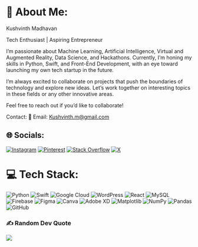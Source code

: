 # 💫 About Me:
Kushvinth Madhavan

Tech Enthusiast | Aspiring Entrepreneur

I’m passionate about Machine Learning, Artificial Intelligence, Virtual and Augmented Reality, Data Science, and Hackathons. Currently, I’m honing my skills in Python, Swift, and Front-End Development, with an eye toward launching my own tech startup in the future.

I’m always excited to collaborate on projects that push the boundaries of technology and explore new ideas. Let’s work together on interesting topics in these fields or any other innovative areas.

Feel free to reach out if you’d like to collaborate!

Contact:
📧 Email: Kushvinth.m@gmail.com


## 🌐 Socials:
[![Instagram](https://img.shields.io/badge/Instagram-%23E4405F.svg?logo=Instagram&logoColor=white)](https://instagram.com/Kushvinthmadhavan) [![Pinterest](https://img.shields.io/badge/Pinterest-%23E60023.svg?logo=Pinterest&logoColor=white)](https://pinterest.com/Kushvinthmadhavan) [![Stack Overflow](https://img.shields.io/badge/-Stackoverflow-FE7A16?logo=stack-overflow&logoColor=white)](https://stackoverflow.com/users/Kushvinthmadhavan) [![X](https://img.shields.io/badge/X-black.svg?logo=X&logoColor=white)](https://x.com/Kushvinthmadhavan) 

# 💻 Tech Stack:
![Python](https://img.shields.io/badge/python-3670A0?style=for-the-badge&logo=python&logoColor=ffdd54) ![Swift](https://img.shields.io/badge/swift-F54A2A?style=for-the-badge&logo=swift&logoColor=white) ![Google Cloud](https://img.shields.io/badge/GoogleCloud-%234285F4.svg?style=for-the-badge&logo=google-cloud&logoColor=white) ![WordPress](https://img.shields.io/badge/WordPress-%23117AC9.svg?style=for-the-badge&logo=WordPress&logoColor=white) ![React](https://img.shields.io/badge/react-%2320232a.svg?style=for-the-badge&logo=react&logoColor=%2361DAFB) ![MySQL](https://img.shields.io/badge/mysql-4479A1.svg?style=for-the-badge&logo=mysql&logoColor=white) ![Firebase](https://img.shields.io/badge/firebase-a08021?style=for-the-badge&logo=firebase&logoColor=ffcd34) ![Figma](https://img.shields.io/badge/figma-%23F24E1E.svg?style=for-the-badge&logo=figma&logoColor=white) ![Canva](https://img.shields.io/badge/Canva-%2300C4CC.svg?style=for-the-badge&logo=Canva&logoColor=white) ![Adobe XD](https://img.shields.io/badge/Adobe%20XD-470137?style=for-the-badge&logo=Adobe%20XD&logoColor=#FF61F6) ![Matplotlib](https://img.shields.io/badge/Matplotlib-%23ffffff.svg?style=for-the-badge&logo=Matplotlib&logoColor=black) ![NumPy](https://img.shields.io/badge/numpy-%23013243.svg?style=for-the-badge&logo=numpy&logoColor=white) ![Pandas](https://img.shields.io/badge/pandas-%23150458.svg?style=for-the-badge&logo=pandas&logoColor=white) ![GitHub](https://img.shields.io/badge/github-%23121011.svg?style=for-the-badge&logo=github&logoColor=white)

### ✍️ Random Dev Quote
![](https://quotes-github-readme.vercel.app/api?type=horizontal&theme=radical)



